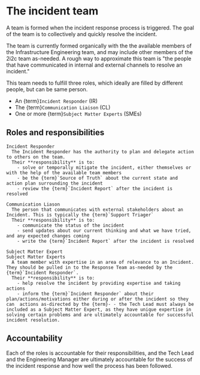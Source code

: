 # The incident team
A team is formed when the incident response process is triggered. The goal of the team is to collectively and quickly resolve the incident.

The team is currently formed organically with the the available members of the Infrastructure Engineering team, and may include other members of the 2i2c team as-needed. A rough way to approximate this team is "the people that have communicated in internal and external channels to resolve an incident."

This team needs to fulfill three roles, which ideally are filled by different people, but can be same person.

- An {term}`Incident Responder` (IR)
- The {term}`Communication Liaison` (CL)
- One or more {term}`Subject Matter Experts` (SMEs)

## Roles and responsibilities

```{glossary}
Incident Responder
  The Incident Responder has the authority to plan and delegate action to others on the team. 
  Their **responsibility** is to:
    - solve or temporally mitigate the incident, either themselves or with the help of the available team members
    - be the {term}`Source of Truth` about the current state and action plan surrounding the incident
    - review the {term}`Incident Report` after the incident is resolved

Communication Liason
  The person that communicates with external stakeholders about an Incident. This is typically the {term}`Support Triager`
  Their **responsibility** is to:
    - communicate the status of the incident
    - send updates about our current thinking and what we have tried, and any expected changes coming
    - write the {term}`Incident Report` after the incident is resolved

Subject Matter Expert
Subject Matter Experts
  A team member with expertise in an area of relevance to an Incident. They should be pulled in to the Response Team as-needed by the {term}`Incident Responder`. 
  Their **responsibility** is to:
    - help resolve the incident by providing expertise and taking actions
    - inform the {term}`Incident Responder` about their plan/actions/motivations either during or after the incident so they  can  actions as-directed by the {term}- - the Tech Lead must always be included as a Subject Matter Expert, as they have unique expertise in solving certain problems and are ultimately accountable for successful incident resolution.
```

## Accountability

Each of the roles is accountable for their responsibilities, and the Tech Lead and the Engineering Manager are ultimately accountable for the success of the incident response and how well the process has been followed.
